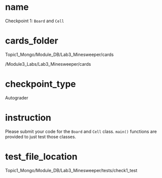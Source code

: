 # name
Checkpoint 1: `Board` and `Cell`

# cards_folder
Topic1_Mongo/Module_DB/Lab3_Minesweeper/cards

/Module3_Labs/Lab3_Minesweeper/cards
# checkpoint_type
Autograder

# instruction
Please submit your code for the `Board` and `Cell` class. `main()` functions are provided to just test those classes. 

# test_file_location
Topic1_Mongo/Module_DB/Lab3_Minesweeper/tests/check1_test